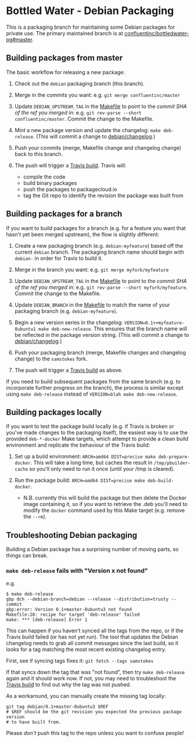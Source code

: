 Bottled Water - Debian Packaging
================================

This is a packaging branch for maintaining some Debian packages for private use.
The primary maintained branch is at
[confluentinc/bottledwater-pg#master](https://github.com/confluentinc/bottledwater-pg).


Building packages from master
-----------------------------

The basic workflow for releasing a new package:

1. Check out the `debian` packaging branch (this branch).

2. Merge in the commits you want: e.g. `git merge confluentinc/master`

3. Update `DEBIAN_UPSTREAM_TAG` in the [Makefile](Makefile) to point to the *commit SHA of the ref
   you merged in*: e.g. `git rev-parse --short confluentinc/master`.  Commit the change to the
   Makefile.

4. Mint a new package version and update the changelog: `make deb-release`.  (This will commit a
   change to [debian/changelog](debian/changelog).)

5. Push your commits (merge, Makefile change and changelog change) back to this branch.

6. The push will trigger a [Travis build](https://travis-ci.org/samstokes/bottledwater-pg).  Travis
   will:
    * compile the code
    * build binary packages
    * push the packages to packagecloud.io
    * tag the Git repo to identify the revision the package was built from


Building packages for a branch
------------------------------

If you want to build packages for a branch (e.g. for a feature you want that hasn't yet been merged
upstream), the flow is slightly different:

1. Create a new packaging branch (e.g. `debian-myfeature`) based off the current `debian` branch.
   The packaging branch name should begin with `debian-` in order for Travis to build it.

2. Merge in the branch you want: e.g. `git merge myfork/myfeature`

3. Update `DEBIAN_UPSTREAM_TAG` in the [Makefile](Makefile) to point to the *commit SHA of the ref
you merged in*: e.g. `git rev-parse --short myfork/myfeature`.  Commit the change to the Makefile.

4. Update `DEBIAN_BRANCH` in the [Makefile](Makefile) to match the name of your packaging branch
   (e.g. `debian-myfeature`).

5. Begin a new version series in the changelog: `VERSION=0.1++myfeature-0ubuntu1 make
   deb-new-release`.  This ensures that the branch name will be reflected in the package version
   string.  (This will commit a change to [debian/changelog](debian/changelog).)

6. Push your packaging branch (merge, Makefile changes and changelog change) to the `samstokes` fork.

7. The push will trigger a [Travis build](https://travis-ci.org/samstokes/bottledwater-pg) as above.

If you need to build subsequent packages from the same branch (e.g. to incorporate further progress
on the branch), the process is similar except using `make deb-release` instead of `VERSION=blah make
deb-new-release`.


Building packages locally
-------------------------

If you want to test the package build locally (e.g. if Travis is broken or you've made changes to
the packaging itself), the easiest way is to use the provided `deb-*-docker` Make targets, which
attempt to provide a clean build environment and replicate the behaviour of the Travis build:

1. Set up a build environment: `ARCH=amd64 DIST=precise make deb-prepare-docker`.  This will take a
   long time, but caches the result in `/tmp/pbuilder-cache` so you'll only need to run it once
   (until your /tmp is cleared).

2. Run the package build: `ARCH=amd64 DIST=precise make deb-build-docker`.
    * N.B. currently this will build the package but then delete the Docker image containing it, so
      if you want to retrieve the .deb you'll need to modify the `docker` command used by this Make
      target (e.g. remove the `--rm`).


Troubleshooting Debian packaging
--------------------------------

Building a Debian package has a surprising number of moving parts, so things can break.

### `make deb-release` fails with "Version x not found"

e.g.

    $ make deb-release
    gbp dch --debian-branch=debian --release --distribution=trusty --commit
    gbp:error: Version 0.1+master-0ubuntu3 not found
    Makefile:28: recipe for target 'deb-release' failed
    make: *** [deb-release] Error 1

This can happen if you haven't synced all the tags from the repo, or if the Travis build failed (or
has not yet run).  The tool that updates the Debian changelog needs to grab all commit messages
since the last build, so it looks for a tag matching the most recent existing changelog entry.

First, see if syncing tags fixes it: `git fetch --tags samstokes`

If that syncs down the tag that was "not found", then try `make deb-release` again and it should
work now.  If not, you may need to troubleshoot the [Travis
build](https://travis-ci.org/samstokes/bottledwater-pg) to find out why the tag was not pushed.

As a workaround, you can manually create the missing tag locally:

    git tag debian/0.1+master-0ubuntu3 $REF
    # $REF should be the git revision you expected the previous package version
    # to have built from.

Please *don't* push this tag to the repo unless you want to confuse people!
